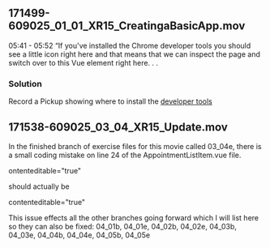 ## 171499-609025_01_01_XR15_CreatingaBasicApp.mov
05:41 - 05:52
“If you've installed the Chrome developer tools you should see a little icon right here and that means that we can inspect the page and switch over to this Vue element right here. . .

### Solution
Record a Pickup showing where to install the [developer tools][1]


## 171538-609025_03_04_XR15_Update.mov
In the finished branch of exercise files for this movie called 03_04e, there is a small coding mistake on line 24 of the AppointmentListItem.vue file.

ontenteditable="true"

should actually be

contenteditable="true"

This issue effects all the other branches going forward which I will list here so they can also be fixed:
04_01b, 04_01e, 04_02b, 04_02e, 04_03b, 04_03e, 04_04b, 04_04e, 04_05b, 04_05e


[1]:	https://chrome.google.com/webstore/detail/vuejs-devtools/nhdogjmejiglipccpnnnanhbledajbpd?hl=en